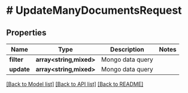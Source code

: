 # # UpdateManyDocumentsRequest

## Properties

Name | Type | Description | Notes
------------ | ------------- | ------------- | -------------
**filter** | **array<string,mixed>** | Mongo data query |
**update** | **array<string,mixed>** | Mongo data query |

[[Back to Model list]](../../README.md#models) [[Back to API list]](../../README.md#endpoints) [[Back to README]](../../README.md)

